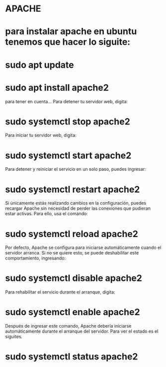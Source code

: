 # APACHE 
# para instalar apache en ubuntu tenemos que hacer lo siguite:
# sudo apt update
# sudo apt install apache2
para tener en cuenta... 
Para detener tu servidor web, digita:
# sudo systemctl stop apache2
Para iniciar tu servidor web, digita:

# sudo systemctl start apache2
Para detener y reiniciar el servicio en un solo paso, puedes ingresar:

# sudo systemctl restart apache2
Si únicamente estás realizando cambios en la configuración, puedes recargar Apache sin necesidad de perder las conexiones que pudieran estar activas. Para ello, usa el comando:

# sudo systemctl reload apache2
Por defecto, Apache se configura para iniciarse automáticamente cuando el servidor arranca. Si no se quiere esto, se puede deshabilitar este comportamiento, ingresando:

# sudo systemctl disable apache2
Para rehabilitar el servicio durante el arranque, digita:

# sudo systemctl enable apache2
Después de ingresar este comando, Apache debería iniciarse automáticamente durante el arranque del servidor.
Para ver el estado es el siguites.
# sudo systemctl status apache2

